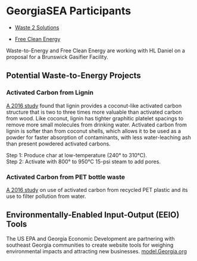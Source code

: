 
# GeorgiaSEA Participants 

- [Waste 2 Solutions](http://waste2solutions.net)  

- [Free Clean Energy](../../?partner=freeclean)  

Waste-to-Energy and Free Clean Energy are working with HL Daniel on a proposal for a Brunswick&nbsp;Gasifier&nbsp;Facility.  


## Potential Waste-to-Energy Projects

### Activated Carbon from Lignin

[A 2016 study](http://wcponline.com/2016/06/15/lignin-waste-transformed-coconut-like-activated-carbon/) found that lignin provides a coconut-like activated carbon  structure that is two to three times more valuable than activated carbon from wood. Like coconut, lignin has tighter graphitic platelet spacings to remove more small molecules from drinking water. Activated carbon from lignin is softer than from coconut shells, which allows it to be used as a powder for faster absorption of contaminants, with less water-leaching ash than present powdered activated carbons.  


Step 1: Produce char at low-temperature (240° to 310°C).  
Step 2: Activate with 800° to 950°C 15-psi steam to add pores.  

### Activated Carbon from PET bottle waste

[A 2016 study](https://www.semanticscholar.org/paper/Preparation-of-high-quality-activated-carbon-from-Mendoza-Carrasco-Cuerda-Correa/f7f362eb4db7ba5f1ab45ebb7d948d16895a76fc) on use of activated carbon from recycled PET plastic and its use to filter pollution from water.  

## Environmentally-Enabled Input-Output (EEIO) Tools  

The US EPA and Georgia Economic Development are partnering with southeast Georgia communities to create website tools for weighing environmental impacts and attracting new businesses. 
[model.Georgia.org](https://model.georgia.org/)

